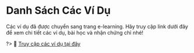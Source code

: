 <br>
<br>
<br>

# Danh Sách Các Ví Dụ

Các ví dụ đã được chuyển sang trang e-learning. Hãy truy cập link dưới đây để xem chi tiết các ví dụ, bài học và nhận chứng chỉ nhé!

?> 🔗 [Truy cập các ví dụ tại đây](https://elearning.chipstack.vn/course/view.php?id=2)
